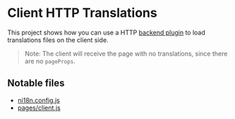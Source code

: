 # Client HTTP Translations

This project shows how you can use a HTTP [backend plugin](https://www.i18next.com/overview/plugins-and-utils) to load translations files on the client side.

> Note: The client will receive the page with no translations, since there are no `pageProps`.

## Notable files

- [ni18n.config.js](./ni18n.config.js)
- [pages/client.js](pages/client.js)
